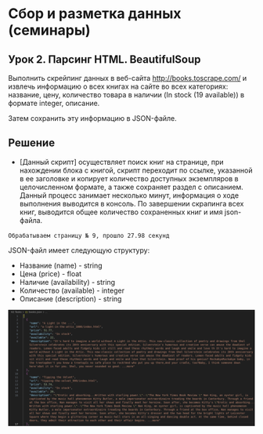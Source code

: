 # Сбор и разметка данных (семинары)

## Урок 2. Парсинг HTML. BeautifulSoup

Выполнить скрейпинг данных в веб-сайта http://books.toscrape.com/ и извлечь информацию о всех книгах на сайте во всех категориях: название, цену, количество товара в наличии (In stock (19 available)) в формате integer, описание.

Затем сохранить эту информацию в JSON-файле.

## Решение

- [Данный скрипт] осуществляет поиск книг на странице, при нахождении блока с книгой, скрипт переходит по ссылке, указанной в ее заголовке и копирует количество доступных экземпляров в целочисленном формате, а также сохраняет раздел с описанием.
Данный процесс занимает несколько минут, информация о ходе выполнения выводится в консоль. По завершении скрапинга всех книг, выводится общее количество сохраненных книг и имя json-файла.

```
Обрабатываем страницу № 9, прошло 27.98 секунд
```

JSON-файл имеет следующую структуру:

- Название (name) - string
- Цена (price) - float
- Наличие (availability) - string 
- Количество (available) - integer
- Описание (description) - string

<img src=pics/01.png>
